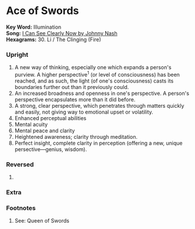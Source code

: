 # Ace of Swords

**Key Word:** Illumination  
**Song:** [I Can See Clearly Now by Johnny Nash](https://youtube.com/watch?v=b0cAWgTPiwM)  
**Hexagrams:** 30. Li / The Clinging (Fire)



### Upright

1) A new way of thinking, especially one which expands a person's purview. A higher perspective<sup>1</sup> (or level of consciousness) has been reached, and as such, the light (of one's consciousness) casts its boundaries further out than it previously could.
2) An increased broadness and openness in one's perspective. A person's perspective encapsulates more than it did before.
3) A strong, clear perspective, which penetrates through matters quickly and easily, not giving way to emotional upset or volatility.
4) Enhanced perceptual abilities
5) Mental acuity
6) Mental peace and clarity
7) Heightened awareness; clarity through meditation.
8) Perfect insight, complete clarity in perception (offering a new, unique persective—genius, wisdom).



### Reversed

1) 



### Extra





### Footnotes

1. See: Queen of Swords


